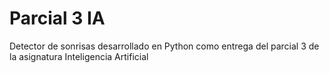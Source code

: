 # Parcial 3 IA
Detector de sonrisas desarrollado en Python como entrega del parcial 3 de la asignatura Inteligencia Artificial
